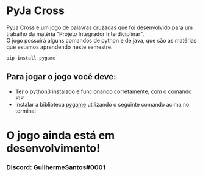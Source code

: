 # PyJa Cross

<p>PyJa Cross é um jogo de palavras cruzadas que foi desenvolvido para um trabalho da matéria "Projeto Integrador Interdiciplinar".<br>O jogo possuirá alguns comandos de python e de java, que são as matérias que estamos aprendendo neste semestre.</p>

```pip install pygame```

<h2>Para jogar o jogo você deve:</h2>
<ul>
    <li>Ter o <a href="https://www.python.org/downloads/" target="_blank">python3</a> instalado e funcionando corretamente, com o comando PIP</li>
    <li>Instalar a biblioteca <a href="https://www.pygame.org/news" target="_blank">pygame</a> utilizando o seguinte comando acima no terminal</li> 
</ul>

<h1>O jogo ainda está em desenvolvimento!</h1>
<h3>Discord: GuilhermeSantos#0001</h3>